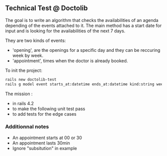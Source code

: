 ## Technical Test @ Doctolib

The goal is to write an algorithm that checks the availabilities of an agenda depending of the events attached to it.
The main method has a start date for input and is looking for the availabilities of the next 7 days.

They are two kinds of events:

 - 'opening', are the openings for a specific day and they can be reccuring week by week.
 - 'appointment', times when the doctor is already booked.

To init the project:

``` sh 
rails new doctolib-test
rails g model event starts_at:datetime ends_at:datetime kind:string weekly_recurring:boolean
```

The mission : 
 - in rails 4.2
 - to make the following unit test pass 
 - to add tests for the edge cases

### Additionnal notes

 - An appointment starts at 00 or 30
 - An appointment lasts 30min
 - Ignore "subsitution" in example